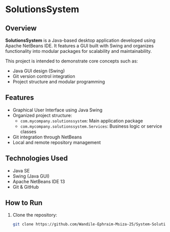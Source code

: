 # SolutionsSystem

## Overview

**SolutionsSystem** is a Java-based desktop application developed using Apache NetBeans IDE. It features a GUI built with Swing and organizes functionality into modular packages for scalability and maintainability.

This project is intended to demonstrate core concepts such as:
- Java GUI design (Swing)
- Git version control integration
- Project structure and modular programming

## Features

- Graphical User Interface using Java Swing
- Organized project structure:
  - `com.mycompany.solutionssystem`: Main application package
  - `com.mycompany.solutionssystem.Services`: Business logic or service classes
- Git integration through NetBeans
- Local and remote repository management

## Technologies Used

- Java SE
- Swing (Java GUI)
- Apache NetBeans IDE 13
- Git & GitHub

## How to Run

1. Clone the repository:
   ```bash
   git clone https://github.com/Wandile-Ephraim-Msiza-25/System-Solutions-System.git
